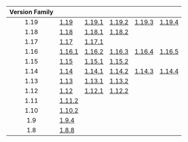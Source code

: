 | Version Family | | | | | |
|:---:|---|---|---|---|---|
| 1.19 | [1.19](https://github.com/BaldGang/spigot-build/releases/download/20230510/spigot-1.19.jar) | [1.19.1](https://github.com/BaldGang/spigot-build/releases/download/20230510/spigot-1.19.1.jar) | [1.19.2](https://github.com/BaldGang/spigot-build/releases/download/20230510/spigot-1.19.2.jar) | [1.19.3](https://github.com/BaldGang/spigot-build/releases/download/20230510/spigot-1.19.3.jar) | [1.19.4](https://github.com/BaldGang/spigot-build/releases/download/20230510/spigot-1.19.4.jar) |
| 1.18 | [1.18](https://github.com/BaldGang/spigot-build/releases/download/20230510/spigot-1.18.jar) | [1.18.1](https://github.com/BaldGang/spigot-build/releases/download/20230510/spigot-1.18.1.jar) | [1.18.2](https://github.com/BaldGang/spigot-build/releases/download/20230510/spigot-1.18.2.jar) | | |
| 1.17 | [1.17](https://github.com/BaldGang/spigot-build/releases/download/20230510/spigot-1.17.jar) | [1.17.1](https://github.com/BaldGang/spigot-build/releases/download/20230510/spigot-1.17.1.jar) | | | |
| 1.16 | [1.16.1](https://github.com/BaldGang/spigot-build/releases/download/20230510/spigot-1.16.1.jar) | [1.16.2](https://github.com/BaldGang/spigot-build/releases/download/20230510/spigot-1.16.2.jar) | [1.16.3](https://github.com/BaldGang/spigot-build/releases/download/20230510/spigot-1.16.3.jar) | [1.16.4](https://github.com/BaldGang/spigot-build/releases/download/20230510/spigot-1.16.4.jar) | [1.16.5](https://github.com/BaldGang/spigot-build/releases/download/20230510/spigot-1.16.5.jar) |
| 1.15 | [1.15](https://github.com/BaldGang/spigot-build/releases/download/20230510/spigot-1.15.jar) | [1.15.1](https://github.com/BaldGang/spigot-build/releases/download/20230510/spigot-1.15.1.jar) | [1.15.2](https://github.com/BaldGang/spigot-build/releases/download/20230510/spigot-1.15.2.jar) | | |
| 1.14 | [1.14](https://github.com/BaldGang/spigot-build/releases/download/20230510/spigot-1.14.jar) | [1.14.1](https://github.com/BaldGang/spigot-build/releases/download/20230510/spigot-1.14.1.jar) | [1.14.2](https://github.com/BaldGang/spigot-build/releases/download/20230510/spigot-1.14.2.jar) | [1.14.3](https://github.com/BaldGang/spigot-build/releases/download/20230510/spigot-1.14.3.jar) | [1.14.4](https://github.com/BaldGang/spigot-build/releases/download/20230510/spigot-1.14.4.jar) |
| 1.13 | [1.13](https://github.com/BaldGang/spigot-build/releases/download/20230510/spigot-1.13.jar) | [1.13.1](https://github.com/BaldGang/spigot-build/releases/download/20230510/spigot-1.13.1.jar) | [1.13.2](https://github.com/BaldGang/spigot-build/releases/download/20230510/spigot-1.13.2.jar) | | |
| 1.12 | [1.12](https://github.com/BaldGang/spigot-build/releases/download/20230510/spigot-1.12.jar) | [1.12.1](https://github.com/BaldGang/spigot-build/releases/download/20230510/spigot-1.12.1.jar) | [1.12.2](https://github.com/BaldGang/spigot-build/releases/download/20230510/spigot-1.12.2.jar) | | |
| 1.11 | [1.11.2](https://github.com/BaldGang/spigot-build/releases/download/20230510/spigot-1.11.2.jar) | | | | |
| 1.10 | [1.10.2](https://github.com/BaldGang/spigot-build/releases/download/20230510/spigot-1.10.2.jar) | | | | |
| 1.9 | [1.9.4](https://github.com/BaldGang/spigot-build/releases/download/20230510/spigot-1.9.4.jar) | | | | |
| 1.8 | [1.8.8](https://github.com/BaldGang/spigot-build/releases/download/20230510/spigot-1.8.8.jar) | | | | |
